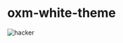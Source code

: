 # oxm-white-theme

![hacker](https://external-content.duckduckgo.com/iu/?u=https%3A%2F%2Fwallpaperaccess.com%2Ffull%2F2308532.jpg&f=1&nofb=1&ipt=d89ecc29a399ac5ae0d165da8e4a4f633bb5be6b7a6fff1b6bd9af81b960c772&ipo=images|200)
